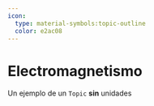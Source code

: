 ```yaml
---
icon: 
  type: material-symbols:topic-outline
  color: e2ac08 
---
```

# Electromagnetismo

Un ejemplo de un `Topic` **sin** unidades
